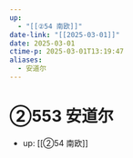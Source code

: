 ```yaml
---
up:
  - "[[②54 南欧]]"
date-link: "[[2025-03-01]]"
date: 2025-03-01
ctime-p: 2025-03-01T13:19:47
aliases:
  - 安道尔
---
```


# ②553 安道尔

- up: [[②54 南欧]]

